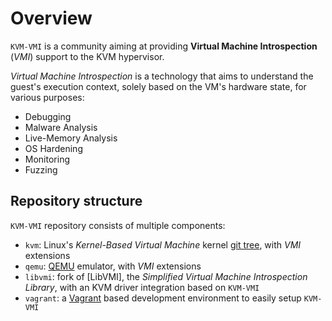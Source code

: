 # Overview

`KVM-VMI` is a community aiming at providing **Virtual Machine Introspection** (*VMI*) support
to the KVM hypervisor.

_Virtual Machine Introspection_ is a technology that aims to understand the guest's execution context, solely based on the VM's hardware state, for various purposes:

- Debugging
- Malware Analysis
- Live-Memory Analysis
- OS Hardening
- Monitoring
- Fuzzing

## Repository structure

`KVM-VMI` repository consists of multiple components:

- `kvm`: Linux's *Kernel-Based Virtual Machine* kernel [git tree](https://www.linux-kvm.org/page/Code#kernel_git_tree), with *VMI* extensions
- `qemu`: [QEMU](https://github.com/qemu/qemu) emulator, with *VMI* extensions
- `libvmi`: fork of [LibVMI], the *Simplified Virtual Machine Introspection Library*, with an KVM driver integration based on `KVM-VMI`
- `vagrant`: a [Vagrant](https://www.vagrantup.com/) based development environment to easily setup `KVM-VMI`

